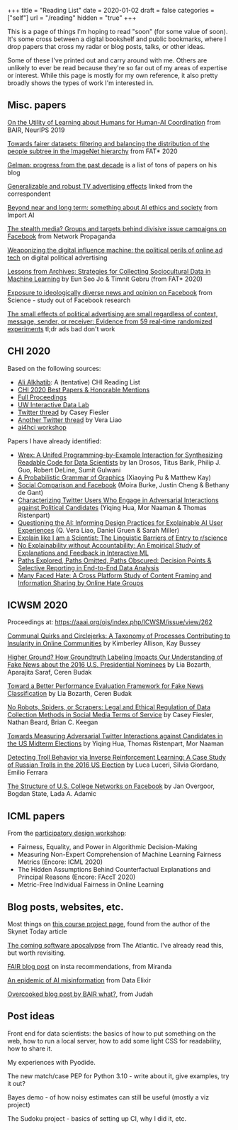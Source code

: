 +++
title = "Reading List"
date = 2020-01-02
draft = false
categories = ["self"]
url = "/reading"
hidden = "true"
+++

This is a page of things I'm hoping to read "soon" (for some value of soon). It's some cross between a digital bookshelf and public bookmarks, where I drop papers that cross my radar or blog posts, talks, or other ideas.

Some of these I've printed out and carry around with me. Others are unlikely to ever be read because they're so far out of my areas of expertise or interest. While this page is mostly for my own reference, it also pretty broadly shows the types of work I'm interested in.

<!--more-->

## Misc. papers
[On the Utility of Learning about Humans for Human-AI Coordination](https://arxiv.org/pdf/1910.05789.pdf) from BAIR, NeurIPS 2019

[Towards fairer datasets: filtering and balancing the distribution of the people subtree in the ImageNet hierarchy](https://arxiv.org/abs/1912.07726) from FAT* 2020

[Gelman: progress from the past decade](https://statmodeling.stat.columbia.edu/2020/01/01/progress-in-the-past-decade/) is a list of tons of papers on his blog

[Generalizable and robust TV advertising effects](https://papers.ssrn.com/sol3/papers.cfm?abstract_id=3273476) linked from the correspondent

[Beyond near and long term: something about AI ethics and society](https://arxiv.org/abs/2001.04335) from Import AI

[The stealth media? Groups and targets behind divisive issue campaigns on Facebook](https://journalism.wisc.edu/wp-content/blogs.dir/41/files/2018/04/Kim.FB_.StealthMedia.re_.3.two-colmns.041718-1.pdf) from Network Propaganda

[Weaponizing the digital influence machine: the political perils of online ad tech](https://datasociety.net/wp-content/uploads/2018/10/DS_Digital_Influence_Machine.pdf) on digital political advertising

[Lessons from Archives: Strategies for Collecting Sociocultural Data in Machine Learning](https://arxiv.org/abs/1912.10389) by Eun Seo Jo & Timnit Gebru (from FAT* 2020)

[Exposure to ideologically diverse news and opinion on Facebook](https://science.sciencemag.org/content/348/6239/1130) from Science - study out of Facebook research

[The small effects of political advertising are small regardless of context, message, sender, or receiver: Evidence from 59 real-time randomized experiments](https://advances.sciencemag.org/content/6/36/eabc4046) tl;dr ads bad don't work


## CHI 2020
Based on the following sources:
 * [Ali Alkhatib](https://ali-alkhatib.com/blog/chi-2020-reading-list): A (tentative) CHI Reading List
 * [CHI 2020 Best Papers & Honorable Mentions](https://chi2020.acm.org/for-attendees/chi-2020-best-papers-honourable-mentions/)
 * [Full Proceedings](https://dl.acm.org/doi/proceedings/10.1145/3313831)
 * [UW Interactive Data Lab](https://idl.cs.washington.edu/papers)
 * [Twitter thread](https://twitter.com/cfiesler/status/1255923012894781440) by Casey Fiesler
 * [Another Twitter thread](https://twitter.com/QVeraLiao/status/1257491523937034240) by Vera Liao
 * [ai4hci workshop](https://sites.google.com/view/ai4hci/accepted-papers)

Papers I have already identified:
 * [Wrex: A Unifed Programming-by-Example Interaction for Synthesizing Readable Code for Data Scientists](https://dl.acm.org/doi/abs/10.1145/3313831.3376442) by Ian Drosos, Titus Barik, Philip J. Guo, Robert DeLine, Sumit Gulwani
 * [A Probabilistic Grammar of Graphics](https://dl.acm.org/doi/abs/10.1145/3313831.3376466) (Xiaoying Pu & Matthew Kay)
 * [Social Comparison and Facebook](https://dl.acm.org/doi/abs/10.1145/3313831.3376482) (Moira Burke, Justin Cheng & Bethany de Gant)
 * [Characterizing Twitter Users Who Engage in Adversarial Interactions against Political Candidates](https://dl.acm.org/doi/abs/10.1145/3313831.3376548) (Yiqing Hua, Mor Naaman & Thomas Ristenpart)
 * [Questioning the AI: Informing Design Practices for Explainable AI User Experiences](https://dl.acm.org/doi/abs/10.1145/3313831.3376590) (Q. Vera Liao, Daniel Gruen & Sarah Miller)
 * [Explain like I am a Scientist: The Linguistic Barriers of Entry to r/science](https://dl.acm.org/doi/abs/10.1145/3313831.3376524)
 * [No Explainability without Accountability: An Empirical Study of Explanations and Feedback in Interactive ML](https://dl.acm.org/doi/abs/10.1145/3313831.3376624)
 * [Paths Explored, Paths Omitted, Paths Obscured: Decision Points & Selective Reporting in End-to-End Data Analysis](https://dl.acm.org/doi/abs/10.1145/3313831.3376533)
 * [Many Faced Hate: A Cross Platform Study of Content Framing and Information Sharing by Online Hate Groups](https://dl.acm.org/doi/abs/10.1145/3313831.3376456)


## ICWSM 2020
Proceedings at: https://aaai.org/ojs/index.php/ICWSM/issue/view/262

[Communal Quirks and Circlejerks: A Taxonomy of Processes Contributing to Insularity in Online Communities](https://aaai.org/ojs/index.php/ICWSM/article/view/7275) by Kimberley Allison, Kay Bussey 

[Higher Ground? How Groundtruth Labeling Impacts Our Understanding of Fake News about the 2016 U.S. Presidential Nominees](https://aaai.org/ojs/index.php/ICWSM/article/view/7278) by Lia Bozarth, Aparajita Saraf, Ceren Budak

[Toward a Better Performance Evaluation Framework for Fake News Classification](https://aaai.org/ojs/index.php/ICWSM/article/view/7279) by Lia Bozarth, Ceren Budak 

[No Robots, Spiders, or Scrapers: Legal and Ethical Regulation of Data Collection Methods in Social Media Terms of Service](https://aaai.org/ojs/index.php/ICWSM/article/view/7290) by Casey Fiesler, Nathan Beard, Brian C. Keegan 

[Towards Measuring Adversarial Twitter Interactions against Candidates in the US Midterm Elections](https://aaai.org/ojs/index.php/ICWSM/article/view/7298) by Yiqing Hua, Thomas Ristenpart, Mor Naaman 

[Detecting Troll Behavior via Inverse Reinforcement Learning: A Case Study of Russian Trolls in the 2016 US Election](https://aaai.org/ojs/index.php/ICWSM/article/view/7311) by  Luca Luceri, Silvia Giordano, Emilio Ferrara 

[The Structure of U.S. College Networks on Facebook](https://aaai.org/ojs/index.php/ICWSM/article/view/7318) by Jan Overgoor, Bogdan State, Lada A. Adamic 


## ICML papers
From the [participatory design workshop](https://participatoryml.github.io/#):
 * Fairness, Equality, and Power in Algorithmic Decision-Making 
 * Measuring Non-Expert Comprehension of Machine Learning Fairness Metrics (Encore: ICML 2020) 
 * The Hidden Assumptions Behind Counterfactual Explanations and Principal Reasons (Encore: FAccT 2020) 
 * Metric-Free Individual Fairness in Online Learning 


## Blog posts, websites, etc.
Most things on [this course project page](https://courses.cs.washington.edu/courses/cse492e/20wi/project.html), found from the author of the Skynet Today article

[The coming software apocalypse](https://www.theatlantic.com/technology/archive/2017/09/saving-the-world-from-code/540393/) from The Atlantic. I've already read this, but worth revisiting.

[FAIR blog post](https://ai.facebook.com/blog/powered-by-ai-instagrams-explore-recommender-system) on insta recommendations, from Miranda

[An epidemic of AI misinformation](https://thegradient.pub/an-epidemic-of-ai-misinformation) from Data Elixir

[Overcooked blog post by BAIR what?](https://bair.berkeley.edu/blog/2019/10/21/coordination/), from Judah


## Post ideas
Front end for data scientists: the basics of how to put something on the web, how to run a local server, how to add some light CSS for readability, how to share it.

My experiences with Pyodide.

The new match/case PEP for Python 3.10 - write about it, give examples, try it out?

Bayes demo - of how noisy estimates can still be useful (mostly a viz project)

The Sudoku project - basics of setting up CI, why I did it, etc.

